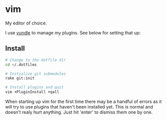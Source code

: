 # vim

My editor of choice.

I use [vundle][] to manage my plugins. See below for setting that up:

[vundle]: https://github.com/VundleVim/Vundle.vim

## Install

```sh
# Change to the dotfile dir
cd ~/.dotfiles

# Initialize git submodules
rake git:init

# Install plugins and quit
vim +PluginInstall +qall
```

When starting up vim for the first time there may be a handful of errors as it will try to use plugins that haven't been installed yet. This is normal and doesn't realy hurt anything. Just hit 'enter' to dismiss them one by one.
